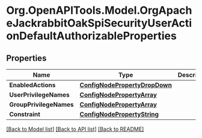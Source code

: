 # Org.OpenAPITools.Model.OrgApacheJackrabbitOakSpiSecurityUserActionDefaultAuthorizableProperties
## Properties

Name | Type | Description | Notes
------------ | ------------- | ------------- | -------------
**EnabledActions** | [**ConfigNodePropertyDropDown**](ConfigNodePropertyDropDown.md) |  | [optional] 
**UserPrivilegeNames** | [**ConfigNodePropertyArray**](ConfigNodePropertyArray.md) |  | [optional] 
**GroupPrivilegeNames** | [**ConfigNodePropertyArray**](ConfigNodePropertyArray.md) |  | [optional] 
**Constraint** | [**ConfigNodePropertyString**](ConfigNodePropertyString.md) |  | [optional] 

[[Back to Model list]](../README.md#documentation-for-models) [[Back to API list]](../README.md#documentation-for-api-endpoints) [[Back to README]](../README.md)

